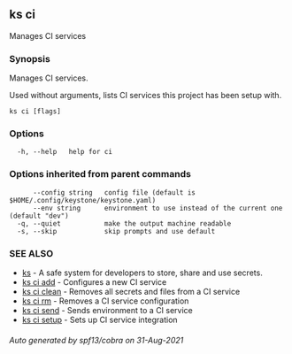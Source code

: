 ## ks ci

Manages CI services

### Synopsis

Manages CI services.

Used without arguments, lists CI services this project has been setup with.


```
ks ci [flags]
```

### Options

```
  -h, --help   help for ci
```

### Options inherited from parent commands

```
      --config string   config file (default is $HOME/.config/keystone/keystone.yaml)
      --env string      environment to use instead of the current one (default "dev")
  -q, --quiet           make the output machine readable
  -s, --skip            skip prompts and use default
```

### SEE ALSO

* [ks](ks.md)	 - A safe system for developers to store, share and use secrets.
* [ks ci add](ks_ci_add.md)	 - Configures a new CI service
* [ks ci clean](ks_ci_clean.md)	 - Removes all secrets and files from a CI service
* [ks ci rm](ks_ci_rm.md)	 - Removes a CI service configuration
* [ks ci send](ks_ci_send.md)	 - Sends environment to a CI service
* [ks ci setup](ks_ci_setup.md)	 - Sets up CI service integration

###### Auto generated by spf13/cobra on 31-Aug-2021
